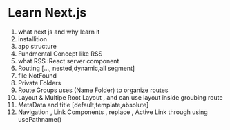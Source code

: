 # Learn Next.js
1. what next js and why learn it
2. installition
3. app structure
4. Fundmental Concept like RSS
5. what RSS :React server component
5. Routing [..., nested,dynamic,all segment]
6. file NotFound
7. Private Folders
8. Route Groups uses (Name Folder) to organize routes
9. Layout & Multipe Root Layout , and can use layout inside groubing route
10. MetaData and title [default,template,absolute]
11. Navigation , Link Components , replace , Active Link through using usePathname()